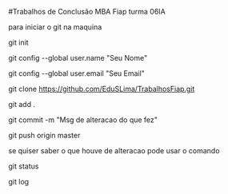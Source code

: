 #Trabalhos de Conclusão MBA Fiap turma 06IA

para iniciar o git na maquina 

git init

git config --global user.name "Seu Nome"

git config --global user.email "Seu Email"

git clone https://github.com/EduSLima/TrabalhosFiap.git

git add .

git commit -m "Msg de alteracao do que fez"

git push origin master 


se quiser saber o que houve de alteracao pode usar o comando 

git status

git log
